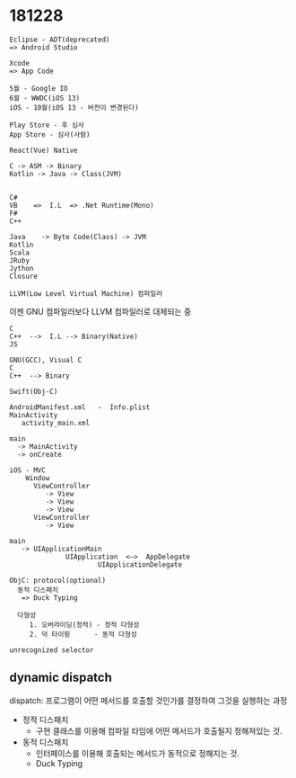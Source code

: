 # 181228

```
Eclipse - ADT(deprecated)
=> Android Studio

Xcode
=> App Code

5월 - Google IO
6월 - WWDC(iOS 13)
iOS - 10월(iOS 13 - 버전이 변경된다)

Play Store - 후 심사
App Store - 심사(사람)

React(Vue) Native
```

```
C -> ASM -> Binary
Kotlin -> Java -> Class(JVM)


C#
VB    =>  I.L  => .Net Runtime(Mono)
F#
C++
```

```
Java    -> Byte Code(Class) -> JVM
Kotlin  
Scala
JRuby
Jython
Closure

LLVM(Low Level Virtual Machine) 컴파일러
```
이젠 GNU 컴파일러보다 LLVM 컴파일러로 대체되는 중

```
C
C++  -->  I.L --> Binary(Native)
JS   

GNU(GCC), Visual C
C
C++  --> Binary

Swift(Obj-C)
```

```
AndroidManifest.xml   -  Info.plist
MainActivity
   activity_main.xml

main
  -> MainActivity
  -> onCreate

iOS - MVC
    Window
      ViewController
         -> View
         -> View
         -> View
      ViewController
         -> View   

main
   -> UIApplicationMain
              UIApplication  <—>  AppDelegate
                      UIApplicationDelegate

ObjC: protocol(optional)                      
  동적 디스패치
   => Duck Typing

  다형성
     1. 오버라이딩(정적) - 정적 다형성
     2. 덕 타이핑      - 동적 다형성

unrecognized selector
```

## dynamic dispatch

dispatch: 프로그램이 어떤 메서드를 호출할 것인가를 결정하여 그것을 실행하는 과정

- 정적 디스패치
    - 구현 클래스를 이용해 컴파일 타임에 어떤 메서드가 호출될지 정해져있는 것.
- 동적 디스패치 
    - 인터페이스를 이용해 호출되는 메서드가 동적으로 정해지는 것.
    - Duck Typing

